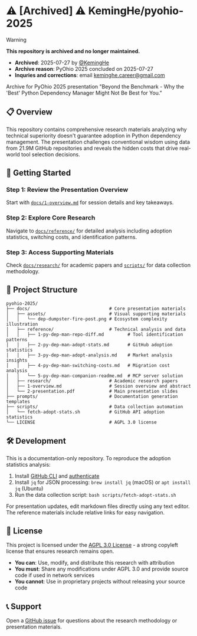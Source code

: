 # ⚠️ [Archived] ⚠️ KemingHe/pyohio-2025

> [!WARNING]
> **This repository is archived and no longer maintained.**
>
> - **Archived**: 2025-07-27 by [@KemingHe](https://github.com/KemingHe)
> - **Archive reason**: PyOhio 2025 concluded on 2025-07-27
> - **Inquries and corrections**: email [keminghe.career@gmail.com](mailto:keminghe.career@gmail.com)

Archive for PyOhio 2025 presentation "Beyond the Benchmark - Why the 'Best' Python Dependency Manager Might Not Be Best for You."

## 📋 Overview

This repository contains comprehensive research materials analyzing why technical superiority doesn't guarantee adoption in Python dependency management. The presentation challenges conventional wisdom using data from 21.9M GitHub repositories and reveals the hidden costs that drive real-world tool selection decisions.

## 🚀 Getting Started

### Step 1: Review the Presentation Overview

Start with [`docs/1-overview.md`](./docs/1-overview.md) for session details and key takeaways.

### Step 2: Explore Core Research

Navigate to [`docs/reference/`](./docs/reference/) for detailed analysis including adoption statistics, switching costs, and identification patterns.

### Step 3: Access Supporting Materials

Check [`docs/research/`](./docs/research/) for academic papers and [`scripts/`](./scripts/) for data collection methodology.

## 📁 Project Structure

```plaintext
pyohio-2025/
├── docs/                              # Core presentation materials
│   ├── assets/                        # Visual supporting materials
│   │   └── dep-dumpster-fire-post.png # Ecosystem complexity illustration
│   ├── reference/                     # Technical analysis and data
│   │   ├── 1-py-dep-man-repo-diff.md         # Tool identification patterns
│   │   ├── 2-py-dep-man-adopt-stats.md       # GitHub adoption statistics  
│   │   ├── 3-py-dep-man-adopt-analysis.md    # Market analysis insights
│   │   ├── 4-py-dep-man-switching-costs.md   # Migration cost analysis
│   │   └── 5-py-dep-man-companion-readme.md  # MCP server solution
│   ├── research/                      # Academic research papers
│   ├── 1-overview.md                  # Session overview and abstract
│   └── 2-presentation.pdf             # Main presentation slides
├── prompts/                           # Documentation generation templates
├── scripts/                           # Data collection automation
│   └── fetch-adopt-stats.sh           # GitHub API adoption statistics
└── LICENSE                            # AGPL 3.0 license
```

## 🛠️ Development

This is a documentation-only repository. To reproduce the adoption statistics analysis:

1. Install [GitHub CLI](https://cli.github.com/) and [authenticate](https://cli.github.com/manual/gh_auth_login)
2. Install `jq` for JSON processing: `brew install jq` (macOS) or `apt install jq` (Ubuntu)
3. Run the data collection script: `bash scripts/fetch-adopt-stats.sh`

For presentation updates, edit markdown files directly using any text editor. The reference materials include relative links for easy navigation.

## 📄 License

This project is licensed under the [AGPL 3.0 License](./LICENSE) - a strong copyleft license that ensures research remains open.

- **You can**: Use, modify, and distribute this research with attribution  
- **You must**: Share any modifications under AGPL 3.0 and provide source code if used in network services  
- **You cannot**: Use in proprietary projects without releasing your source code

## 📞 Support

Open a [GitHub issue](https://github.com/KemingHe/pyohio-2025/issues) for questions about the research methodology or presentation materials.
